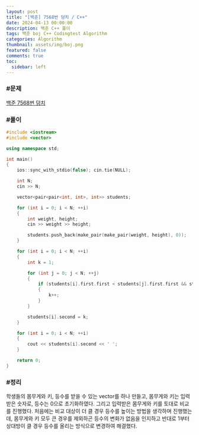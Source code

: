 ```yaml
---
layout: post
title: "[백준] 7568번 덩치 / C++"
date: 2024-04-13 00:00:00
description: 백준 C++ 풀이
tags: 백준 boj C++ Codingtest Algorithm
categories: Algorithm
thumbnail: assets/img/boj.png
featured: false
comments: true
toc:
  sidebar: left
---
```


### #문제
[백준 7568번 덩치](https://www.acmicpc.net/problem/7568)

### #풀이
```c++
#include <iostream>
#include <vector>

using namespace std;

int main()
{
	ios::sync_with_stdio(false); cin.tie(NULL);

	int N;
	cin >> N;

	vector<pair<pair<int, int>, int>> students;

	for (int i = 0; i < N; ++i)
	{
		int weight, height;
		cin >> weight >> height;

		students.push_back(make_pair(make_pair(weight, height), 0));
	}

	for (int i = 0; i < N; ++i)
	{
		int k = 1;

		for (int j = 0; j < N; ++j)
		{
			if (students[i].first.first < students[j].first.first && students[i].first.second < students[j].first.second)
			{
				k++;
			}
		}

		students[i].second = k;
	}

	for (int i = 0; i < N; ++i)
	{
		cout << students[i].second << ' ';
	}

	return 0;
}
```

### #정리
학생들의 몸무게와 키, 등수를 받을 수 있는 vector를 하나 만들고, 몸무게와 키는 입력받은 숫자로, 등수는 0으로 초기화하였다. 그리고 입력받은 몸무게와 키를 토대로 비교를 진행했다. 처음에는 비교 대상이 더 클 경우 등수를 높이는 방법을 생각하며 진행했는데, 몸무게와 키 모두 큰 경우를 제외하곤 등수의 변화가 없음을 인지하고 반대로 1부터 상대방이 클 경우 등수를 올리는 방식으로 변경하여 해결했다.